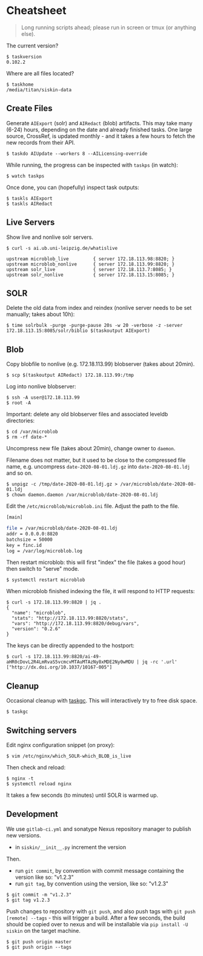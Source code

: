 # Cheatsheet

> Long running scripts ahead; please run in screen or tmux (or anything else).

The current version?

```
$ taskversion
0.102.2
```

Where are all files located?

```
$ taskhome
/media/titan/siskin-data
```

## Create Files

Generate `AIExport` (solr) and `AIRedact` (blob) artifacts. This may take many
(6-24) hours, depending on the date and already finished tasks. One large
source, CrossRef, is updated monthly - and it takes a few hours to fetch the
new records from their API.

```
$ taskdo AIUpdate --workers 8 --AILicensing-override
```

While running, the progress can be inspected with `taskps` (in watch):

```
$ watch taskps
```

Once done, you can (hopefully) inspect task outputs:

```
$ taskls AIExport
$ taskls AIRedact
```

## Live Servers

Show live and nonlive solr servers.

```
$ curl -s ai.ub.uni-leipzig.de/whatislive

upstream microblob_live         { server 172.18.113.98:8820; }
upstream microblob_nonlive      { server 172.18.113.99:8820; }
upstream solr_live              { server 172.18.113.7:8085; }
upstream solr_nonlive           { server 172.18.113.15:8085; }
```

## SOLR

Delete the old data from index and reindex (nonlive server needs to be set manually; takes about 10h):

```
$ time solrbulk -purge -purge-pause 20s -w 20 -verbose -z -server 172.18.113.15:8085/solr/biblio $(taskoutput AIExport)
```

## Blob

Copy blobfile to nonlive (e.g. 172.18.113.99) blobserver (takes about 20min).

```
$ scp $(taskoutput AIRedact) 172.18.113.99:/tmp
```

Log into nonlive blobserver:

```
$ ssh -A user@172.18.113.99
$ root -A
```

Important: delete any old blobserver files and associated leveldb directories:

```
$ cd /var/microblob
$ rm -rf date-*
```

Uncompress new file (takes about 20min), change owner to `daemon`.

Filename does not matter, but it used to be close to the compressed file name,
e.g. uncompress `date-2020-08-01.ldj.gz` into `date-2020-08-01.ldj` and so on.

```
$ unpigz -c /tmp/date-2020-08-01.ldj.gz > /var/microblob/date-2020-08-01.ldj
$ chown daemon.daemon /var/microblob/date-2020-08-01.ldj
```

Edit the `/etc/microblob/microblob.ini` file. Adjust the path to the file.

```bash
[main]

file = /var/microblob/date-2020-08-01.ldj
addr = 0.0.0.0:8820
batchsize = 50000
key = finc.id
log = /var/log/microblob.log
```

Then restart microblob: this will first "index" the file (takes a good hour) then switch to "serve" mode.

```
$ systemctl restart microblob
```

When microblob finished indexing the file, it will respond to HTTP requests:

```
$ curl -s 172.18.113.99:8820 | jq .
{
  "name": "microblob",
  "stats": "http://172.18.113.99:8820/stats",
  "vars": "http://172.18.113.99:8820/debug/vars",
  "version": "0.2.6"
}
```

The keys can be directly appended to the hostport:

```
$ curl -s 172.18.113.99:8820/ai-49-aHR0cDovL2R4LmRvaS5vcmcvMTAuMTAzNy8xMDE2Ny0wMDU | jq -rc '.url'
["http://dx.doi.org/10.1037/10167-005"]
```

## Cleanup

Occasional cleanup with
[taskgc](https://git.sc.uni-leipzig.de/ubl/finc/index/siskin/-/blob/master/bin/taskgc).
This will interactively try to free disk space.

```
$ taskgc
```

## Switching servers

Edit nginx configuration snippet (on proxy):

```
$ vim /etc/nginx/which_SOLR-which_BLOB_is_live
```

Then check and reload:

```
$ nginx -t
$ systemctl reload nginx
```

It takes a few seconds (to minutes) until SOLR is warmed up.

## Development

We use `gitlab-ci.yml` and sonatype Nexus repository manager to publish new
versions.

* in `siskin/__init__.py` increment the version

Then.

* run `git commit`, by convention with commit message containing the version like so: "v1.2.3"
* run `git tag`, by convention using the version, like so: "v1.2.3"

```
$ git commit -m "v1.2.3"
$ git tag v1.2.3
```

Push changes to repository with `git push`, and also push tags with `git push
[remote] --tags` - this will trigger a build. After a few seconds, the build
should be copied over to nexus and will be installable via `pip install -U
siskin` on the target machine.

```
$ git push origin master
$ git push origin --tags
```
